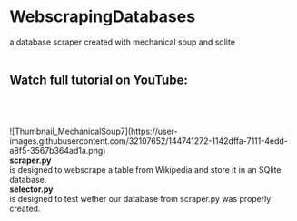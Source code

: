 # WebscrapingDatabases
a database scraper created with mechanical soup and sqlite
<br>
<br>
## Watch full tutorial on YouTube:
<br>

<br>
<br>
![Thumbnail_MechanicalSoup7](https://user-images.githubusercontent.com/32107652/144741272-1142dffa-7111-4edd-a8f5-3567b364ad1a.png)
<br>
<b>scraper.py</b> 
<br>
is designed to webscrape a table from Wikipedia and store it in an SQlite database.
<br>
<b>selector.py</b> 
<br>
is designed to test wether our database from scraper.py was properly created.
<br>
